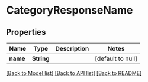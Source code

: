 # CategoryResponseName
## Properties

| Name | Type | Description | Notes |
|------------ | ------------- | ------------- | -------------|
| **name** | **String** |  | [default to null] |

[[Back to Model list]](../README.md#documentation-for-models) [[Back to API list]](../README.md#documentation-for-api-endpoints) [[Back to README]](../README.md)

